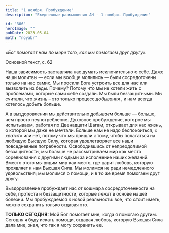 ```yaml
---
title: "1 ноября. Пробуждение"
description: "Ежедневные размышления АН - 1 ноября. Пробуждение"

id: "306"
heroImage: ""
pubDate: 2023-05-04
moth: "noyabr"
---
```


_«Бог помогает нам по мере того, как мы помогаем друг другу»._

Основной текст, с. 62

Наша зависимость заставляла нас думать исключительно о себе. Даже наши молитвы
— если мы вообще молились — были сосредоточены только на нас самих. Мы просили
Бога устроить все для нас или вызволить из беды. Почему? Потому что мы не
хотели жить с проблемами, которые сами себе создали. Мы были беззащитными. Мы
считали, что жизнь – это только процесс _добывания_ , и нам всегда хотелось
добыть больше.

А в выздоровлении мы действительно _добываем_ больше — больше, чем просто
неупотребление. Духовное пробуждение, которое мы испытываем, работая по
Двенадцати Шагам, открывает для нас жизнь, о которой мы даже не мечтали.
Больше нам не надо беспокоиться, « _хватит»_ или нет, потому что мы пришли к
тому, чтобы полагаться на любящую Высшую Силу, которая удовлетворяет все наши
повседневные потребности. Освободившись от непреодолимой беззащитности, мы
больше не рассматриваем мир как место соревнования с другими людьми за
исполнение наших желаний. Вместо этого мы видим мир как место, где царит
любовь, которую проявляет к нам Высшая Сила. Мы молимся не ради немедленного
удовольствия; мы молимся о помощи, и в то же время помогаем друг другу.

Выздоровление пробуждает нас от кошмара сосредоточенности на себе, протеста и
беззащитности, которые лежат в основе нашей болезни. Мы пробуждаемся к новой
реальности: все, что стоит иметь, можно сохранить только отдавая это.

**ТОЛЬКО СЕГОДНЯ:** Мой Бог помогает мне, когда я помогаю другим. Сегодня я
буду искать помощи, отдавая любовь, которую Высшая Сила дала мне, зная, что
так я могу сохранить ее.
